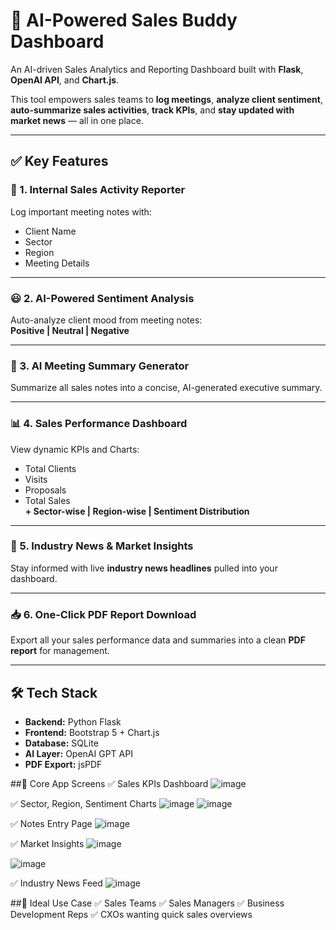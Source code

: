 # 🚀 AI-Powered Sales Buddy Dashboard

An AI-driven Sales Analytics and Reporting Dashboard built with **Flask**, **OpenAI API**, and **Chart.js**.

This tool empowers sales teams to **log meetings**, **analyze client sentiment**, **auto-summarize sales activities**, **track KPIs**, and **stay updated with market news** — all in one place.

---

## ✅ Key Features

### 📝 1. Internal Sales Activity Reporter
Log important meeting notes with:
- Client Name
- Sector
- Region
- Meeting Details

---

### 😃 2. AI-Powered Sentiment Analysis
Auto-analyze client mood from meeting notes:  
**Positive | Neutral | Negative**

---

### 📄 3. AI Meeting Summary Generator
Summarize all sales notes into a concise, AI-generated executive summary.

---

### 📊 4. Sales Performance Dashboard
View dynamic KPIs and Charts:
- Total Clients
- Visits
- Proposals
- Total Sales  
**+ Sector-wise | Region-wise | Sentiment Distribution**

---

### 📰 5. Industry News & Market Insights
Stay informed with live **industry news headlines** pulled into your dashboard.

---

### 📥 6. One-Click PDF Report Download
Export all your sales performance data and summaries into a clean **PDF report** for management.

---

## 🛠️ Tech Stack

- **Backend:** Python Flask
- **Frontend:** Bootstrap 5 + Chart.js
- **Database:** SQLite
- **AI Layer:** OpenAI GPT API
- **PDF Export:** jsPDF

##📸 Core App Screens
✅ Sales KPIs Dashboard
![image](https://github.com/user-attachments/assets/36036369-5764-4c27-894e-abc30d0112a4)

✅ Sector, Region, Sentiment Charts
![image](https://github.com/user-attachments/assets/40e05e0a-aeb4-41c3-8acc-0d0108b60a3d)
![image](https://github.com/user-attachments/assets/5a353306-56ed-42cb-a23d-c84e73e44df8)

✅ Notes Entry Page
![image](https://github.com/user-attachments/assets/a099bec3-dc77-4af2-bbbf-a622fb1fe50e)

✅ Market Insights
![image](https://github.com/user-attachments/assets/8b0054af-67e0-4e1f-b5c1-27a1b85a7155)

![image](https://github.com/user-attachments/assets/ef4a8c06-fe91-4a10-bd54-ca3b96af6dbc)


✅ Industry News Feed
![image](https://github.com/user-attachments/assets/8bffb040-1352-4792-a5e0-aff5273e396e)


##🎯 Ideal Use Case
✅ Sales Teams
✅ Sales Managers
✅ Business Development Reps
✅ CXOs wanting quick sales overviews



